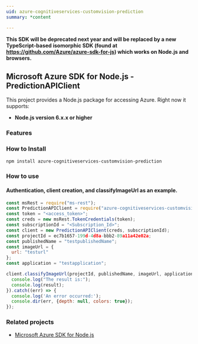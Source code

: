 ```yaml
---
uid: azure-cognitiveservices-customvision-prediction
summary: *content

---
```

**This SDK will be deprecated next year and will be replaced by a new TypeScript-based isomorphic SDK (found at https://github.com/Azure/azure-sdk-for-js) which works on Node.js and browsers.**
## Microsoft Azure SDK for Node.js - PredictionAPIClient

This project provides a Node.js package for accessing Azure. Right now it supports:
- **Node.js version 6.x.x or higher**

### Features


### How to Install

```bash
npm install azure-cognitiveservices-customvision-prediction
```

### How to use

#### Authentication, client creation, and classifyImageUrl  as an example.

```javascript
const msRest = require("ms-rest");
const PredictionAPIClient = require("azure-cognitiveservices-customvision-prediction");
const token = "<access_token>";
const creds = new msRest.TokenCredentials(token);
const subscriptionId = "<Subscription_Id>";
const client = new PredictionAPIClient(creds, subscriptionId);
const projectId = ec7b1657-199d-4d8a-bbb2-89a11a42e02a;
const publishedName = "testpublishedName";
const imageUrl = {
  url: "testurl"
};
const application = "testapplication";

client.classifyImageUrl(projectId, publishedName, imageUrl, application).then((result) => {
  console.log("The result is:");
  console.log(result);
}).catch((err) => {
  console.log('An error occurred:');
  console.dir(err, {depth: null, colors: true});
});
```

### Related projects

- [Microsoft Azure SDK for Node.js](https://github.com/Azure/azure-sdk-for-node)

